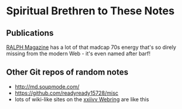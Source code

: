# Spiritual Brethren to These Notes

## Publications

[RALPH Magazine](http://www.ralphmag.org/index.html) has a lot of that madcap 70s energy that's so direly missing from the modern Web - it's even named after barf!

## Other Git repos of random notes

- http://md.soupmode.com/
- https://github.com/readyready15728/misc
- lots of wiki-like sites on the [xxiivv Webring](https://webring.xxiivv.com/) are like this
